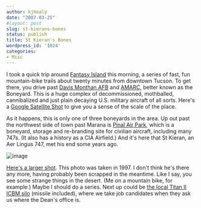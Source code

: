 ```yaml
---
author: kjhealy
date: "2007-03-25"
#layout: post
slug: st-kierans-bones
status: publish
title: St Kieran's Bones
wordpress_id: '1024'
categories:
- Misc
---
```


I took a quick trip around [Fantasy Island](http://www.dirtragmag.com/print/article.php?ID=441) this morning, a series of fast, fun mountain-bike trails about twenty minutes from downtown Tucson. To get there, you drive past [Davis Monthan AFB](http://www.dm.af.mil/) and [AMARC](http://www.amarcexperience.com/Scrapyards.asp), better known as the Boneyard. This is a huge complex of decommissioned, mothballed, cannibalized and just plain decaying U.S. military aircraft of all sorts. Here's a [Google Satellite Shot](http://www.google.com/maps?f=q&hl=en&q=tucson,+az&layer=&ie=UTF8&z=16&ll=32.157957,-110.830851&spn=0.009265,0.020556&t=k&om=1&iwloc=addr) to give you a sense of the scale of the place.

As it happens, this is only one of three boneyards in the area. Up out past the northwest side of town past Marana is [Pinal Air Park](http://en.wikipedia.org/wiki/Pinal_Airpark), which is a boneyard, storage and re-branding site for civilian aircraft, including many 747s. (It also has a history as a CIA Airfield.) And it's here that St Kieran, an Aer Lingus 747, met his end some years ago.

![image](http://www.kieranhealy.org/files/misc/stkieran-cropsm.png)

[Here's a larger shot](http://www.airliners.net/open.file/0148851/L/). This photo was taken in 1997. I don't think he's there any more, having probably been scrapped in the meantime. Like I say, you see some strange things in the desert. (Me on a mountain bike, for example.) Maybe I should do a series. Next up could be [the local Titan II ICBM silo](http://www.pimaair.org/index.php?option=com_content&task=view&id=39&Itemid=51) (missile included), where we take job candidates when they ask us where the Dean's office is.
